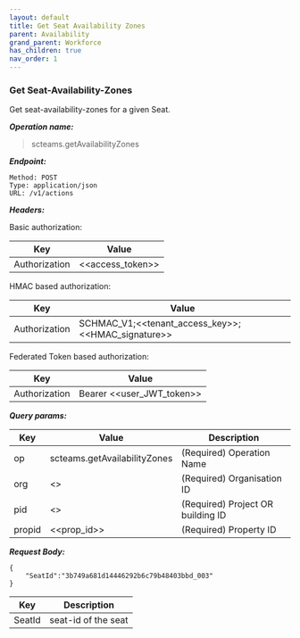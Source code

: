 ```yaml
---
layout: default
title: Get Seat Availability Zones
parent: Availability
grand_parent: Workforce
has_children: true
nav_order: 1
---
```


### Get Seat-Availability-Zones

Get seat-availability-zones for a given Seat.

***Operation name:***

> scteams.getAvailabilityZones

***Endpoint:***

```
Method: POST
Type: application/json
URL: /v1/actions
```

***Headers:***

Basic authorization:

|Key|Value|
|---|---|
|Authorization|<<access_token>>|


HMAC based authorization:

|Key|Value|
|---|---|
|Authorization|SCHMAC_V1;<<tenant_access_key>>;<<HMAC_signature>>|

Federated Token based authorization:

|Key|Value|
|---|---|
|Authorization|Bearer <<user_JWT_token>>|

***Query params:***

| Key | Value | Description |
| --- | ------|-------------|
| op | scteams.getAvailabilityZones | (Required) Operation Name |
| org | <<org>> | (Required) Organisation ID |
| pid | <<pid>> | (Required) Project OR building ID |
| propid | <<prop_id>> | (Required) Property ID |


***Request Body:***

```
{
    "SeatId":"3b749a681d14446292b6c79b48403bbd_003"
}
```

| Key | Description |
| --- |-----|
|SeatId|seat-id of the seat|